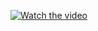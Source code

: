 [![Watch the video](https://img.youtube.com/vi/ix9cRaBkVe0&t/0.jpg)](https://www.youtube.com/watch?v=ix9cRaBkVe0&t=3398s&pp=ygUPYnJvIGNvZGUgcHl0aG9u)
